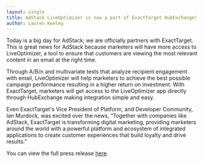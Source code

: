 ```yaml
---
layout: single
title: AdStack LiveOptimizer is now a part of ExactTarget HubExchange!
author: Lauren Keeley
---
```


Today is a big day for AdStack; we are officially partners with ExactTarget. This is great news for AdStack because marketers will have more access to LiveOptimizer, a tool to ensure that customers are viewing the most relevant content in an email at the right time. 

Through A/B/n and multivariate tests that analyze recipient engagement with email, LiveOptimizer will help marketers to achieve the best possible campaign performance resulting in a higher return on investment. With ExactTarget, marketers will get access to the LiveOptimizer app directly through HubExchange making integration simple and easy. 

Even ExactTarget's Vice President of Platform, and Developer Community, Ian Murdock, was excited over the news, “Together with companies like AdStack, ExactTarget is transforming digital marketing, providing marketers around the world with a powerful platform and ecosystem of integrated applications to create customer experiences that build loyalty and drive results.”

You can view the full press release [here](http://www.prweb.com/releases/2013/7/prweb10947489.htm). 
